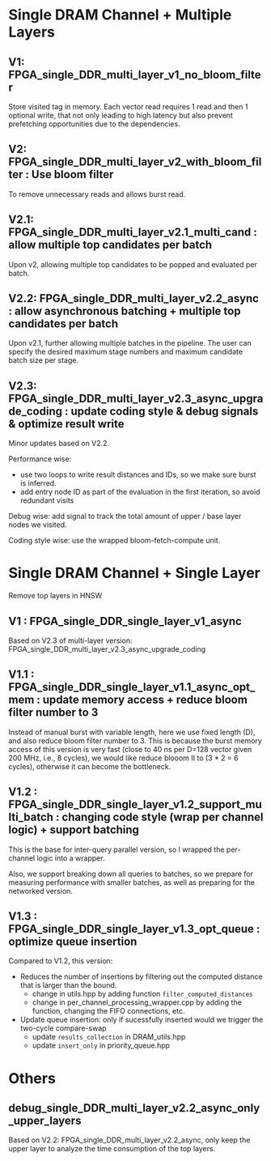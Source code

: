# Single DRAM Channel + Multiple Layers

## V1: FPGA_single_DDR_multi_layer_v1_no_bloom_filter

Store visited tag in memory. Each vector read requires 1 read and then 1 optional write, that not only leading to high latency but also prevent prefetching opportunities due to the dependencies. 

## V2: FPGA_single_DDR_multi_layer_v2_with_bloom_filter : Use bloom filter 

To remove unnecessary reads and allows burst read.

## V2.1: FPGA_single_DDR_multi_layer_v2.1_multi_cand : allow multiple top candidates per batch

Upon v2, allowing multiple top candidates to be popped and evaluated per batch.

## V2.2: FPGA_single_DDR_multi_layer_v2.2_async : allow asynchronous batching + multiple top candidates per batch

Upon v2.1, further allowing multiple batches in the pipeline. The user can specify the desired maximum stage numbers and maximum candidate batch size per stage.

## V2.3: FPGA_single_DDR_multi_layer_v2.3_async_upgrade_coding : update coding style & debug signals & optimize result write

Minor updates based on V2.2.

Performance wise: 
* use two loops to write result distances and IDs, so we make sure burst is inferred.
* add entry node ID as part of the evaluation in the first iteration, so avoid redundant visits

Debug wise: add signal to track the total amount of upper / base layer nodes we visited. 

Coding style wise: use the wrapped bloom-fetch-compute unit.

# Single DRAM Channel + Single Layer

Remove top layers in HNSW

## V1 : FPGA_single_DDR_single_layer_v1_async

Based on V2.3 of multi-layer version: FPGA_single_DDR_multi_layer_v2.3_async_upgrade_coding

## V1.1 : FPGA_single_DDR_single_layer_v1.1_async_opt_mem : update memory access + reduce bloom filter number to 3

Instead of manual burst with variable length, here we use fixed length (D), and also reduce bloom filter number to 3. This is because the burst memory access of this version is very fast (close to 40 ns per D=128 vector given 200 MHz, i.e., 8 cycles), we would like reduce blooom II to (3 * 2 = 6 cycles), otherwise it can become the bottleneck.

## V1.2 : FPGA_single_DDR_single_layer_v1.2_support_multi_batch : changing code style (wrap per channel logic) + support batching

This is the base for inter-query parallel version, so I wrapped the per-channel logic into a wrapper.

Also, we support breaking down all queries to batches, so we prepare for measuring performance with smaller batches, as well as preparing for the networked version.

## V1.3 : FPGA_single_DDR_single_layer_v1.3_opt_queue : optimize queue insertion

Compared to V1.2, this version: 
* Reduces the number of insertions by filtering out the computed distance that is larger than the bound.
  * change in utils.hpp by adding function `filter_computed_distances`
  * change in per_channel_processing_wrapper.cpp by adding the function, changing the FIFO connections, etc.
* Update queue insertion: only if sucessfully inserted would we trigger the two-cycle compare-swap
  * update `results_collection` in DRAM_utils.hpp
  * update `insert_only` in priority_queue.hpp

# Others

## debug_single_DDR_multi_layer_v2.2_async_only_upper_layers

Based on V2.2: FPGA_single_DDR_multi_layer_v2.2_async, only keep the upper layer to analyze the time consumption of the top layers. 